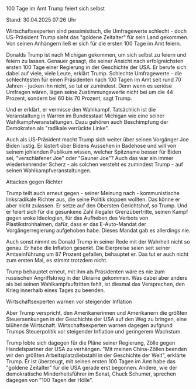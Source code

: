 
100 Tage im Amt
Trump feiert sich selbst


Stand: 30.04.2025 07:26 Uhr


Wirtschaftsexperten sind pessimistisch, die Umfragewerte schlecht - doch US-Präsident Trump sieht das "goldene Zeitalter" für sein Land gekommen. Von seinen Anhängern ließ er sich für die ersten 100 Tage im Amt feiern.



Donalds Trump ist nach Michigan gekommen, um sich selbst zu feiern und feiern zu lassen. Genauer gesagt, die seiner Ansicht nach erfolgreichsten ersten 100 Tage einer Regierung in der Geschichte der USA. Er berufe sich dabei auf viele, viele Leute, erklärt Trump. Schlechte Umfragewerte - die schlechtesten für einen Präsidenten nach 100 Tagen im Amt seit rund 70 Jahren - jucken ihn nicht, so tut er zumindest. Denn wenn es seriöse Umfragen wären, lägen seine Zustimmungswerte nicht bei um die 44 Prozent, sondern bei 60 bis 70 Prozent, sagt Trump.


Und er erklärt, er vermisse den Wahlkampf. Tatsächlich ist die Veranstaltung in Warren im Bundesstaat Michigan wie eine seiner Wahlkampfveranstaltungen. Dazu gehören auch Beschimpfung der Demokraten als "radikale verrückte Linke".


Auch als US-Präsident macht Trump sich weiter über seinen Vorgänger Joe Biden lustig. Er lästert über Bidens Aussehen in Badehose und will von seinem johlenden Publikum wissen, welcher Spitzname besser für Biden sei, "verschlafener Joe" oder "Gauner Joe"? Auch das war ein immer wiederkehrender Scherz - als solchen versteht es zumindest Trump - auf seinen Wahlkampfveranstaltungen.

Attacken gegen Richter


Trump teilt auch erneut gegen - seiner Meinung nach - kommunistische linksradikale Richter aus, die seine Politik stoppen wollten. Das könne er aber nicht zulassen. Er setze auf den Obersten Gerichtshof, so Trump. Und er feiert sich für die gesunkene Zahl illegaler Grenzübertritte, seinen Kampf gegen woke Ideologien, für das Aufheben des Verbots von Plastikstrohhalmen, dafür, dass er das E-Auto-Mandat der Vorgängerregierung aufgehoben habe. Dieses Mandat gab es allerdings nie.


Auch sonst nimmt es Donald Trump in seiner Rede mit der Wahrheit nicht so genau. Er habe die Inflation gesenkt. Die Eierpreise seien seit seiner Amtseinführung um 87 Prozent gefallen, behauptet er. Das tut er auch nicht zum ersten Mal, es stimmt trotzdem nicht.


Trump behauptet erneut, mit ihm als Präsidenten wäre es nie zum russischen Angriffskrieg in der Ukraine gekommen. Was dabei aber anders als bei seinen Wahlkampfauftritten fehlt, ist diesmal das Versprechen, den Krieg innerhalb eines Tages zu beenden.

Wirtschaftsexperten warnen vor steigender Inflation


Aber Trump verspricht, den Amerikanerinnen und Amerikanern die größten Steuersenkungen in der Geschichte der USA auf den Weg zu bringen, eine blühende Wirtschaft. Wirtschaftsexperten warnen dagegen aufgrund Trumps Steuerpolitik vor steigender Inflation und geringerem Wachstum.


Trump lobte sich dagegen für die Pläne seiner Regierung, Zölle gegen Handelspartner der USA zu verhängen. "Mit meinen China-Zöllen beenden wir den größten Arbeitsplatzdiebstahl in der Geschichte der Welt", erklärte Trump. Er ist überzeugt, mit seinen ersten 100 Tagen im Amt habe das "goldene Zeitalter" für die USA gerade erst begonnen. Andere, wie der demokratische Minderheitsführer im Senat, Chuck Schumer, sprechen dagegen von "100 Tagen der Hölle".

